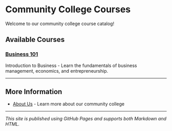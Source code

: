 # Community College Courses

Welcome to our community college course catalog!

## Available Courses

### [Business 101](courses/business-101.html)
Introduction to Business - Learn the fundamentals of business management, economics, and entrepreneurship.

---

## More Information

- [About Us](about.html) - Learn more about our community college

---

*This site is published using GitHub Pages and supports both Markdown and HTML.*
